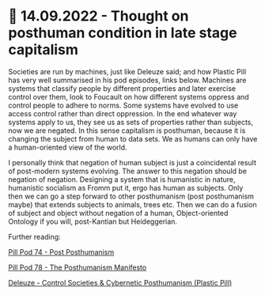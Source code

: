 # 🤖 14.09.2022 - Thought on posthuman condition in late stage capitalism

Societies are run by machines, just like Deleuze said; and how Plastic Pill has very well summarised in his pod episodes, links below. Machines are systems that classify people by different properties and later exercise control over them, look to Foucault on how different systems oppress and control people to adhere to norms. Some systems have evolved to use access control rather than direct oppression. In the end whatever way systems apply to us, they see us as sets of properties rather than subjects, now we are negated. In this sense capitalism is posthuman, because it is changing the subject from human to data sets. We as humans can only have a human-oriented view of the world.

I personally think that negation of human subject is just a coincidental result of post-modern systems evolving. The answer to this negation should be negation of negation. Designing a system that is humanistic in nature, humanistic socialism as Fromm put it, ergo has human as subjects. Only then we can go a step forward to other posthumanism (post posthumanism maybe) that extends subjects to animals, trees etc. Then we can do a fusion of subject and object without negation of a human, Object-oriented Ontology if you will, post-Kantian but Heideggerian.

Further reading:

[Pill Pod 74 - Post Posthumanism](https://plasticpills.podbean.com/e/pill-pod-74-post-posthumanism/)

[Pill Pod 78 - The Posthumanism Manifesto](https://plasticpills.podbean.com/e/pill-pod-78-the-posthumanism-manifesto/)

[Deleuze - Control Societies & Cybernetic Posthumanism (Plastic Pill)](https://www.youtube.com/watch?v=Hu4Cq_-bLlY)